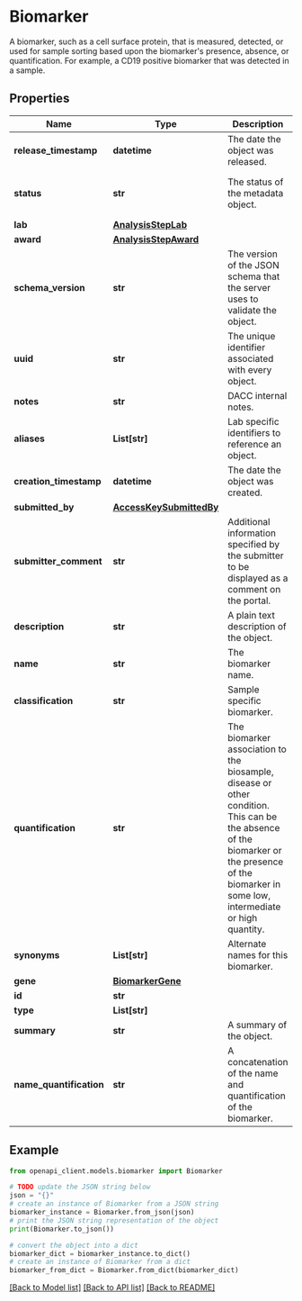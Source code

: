 # Biomarker

A biomarker, such as a cell surface protein, that is measured, detected, or used for sample sorting based upon the biomarker's presence, absence, or quantification. For example, a CD19 positive biomarker that was detected in a sample.

## Properties

Name | Type | Description | Notes
------------ | ------------- | ------------- | -------------
**release_timestamp** | **datetime** | The date the object was released. | [optional] 
**status** | **str** | The status of the metadata object. | [optional] [default to 'in progress']
**lab** | [**AnalysisStepLab**](AnalysisStepLab.md) |  | 
**award** | [**AnalysisStepAward**](AnalysisStepAward.md) |  | 
**schema_version** | **str** | The version of the JSON schema that the server uses to validate the object. | [optional] [default to '4']
**uuid** | **str** | The unique identifier associated with every object. | [optional] 
**notes** | **str** | DACC internal notes. | [optional] 
**aliases** | **List[str]** | Lab specific identifiers to reference an object. | [optional] 
**creation_timestamp** | **datetime** | The date the object was created. | [optional] 
**submitted_by** | [**AccessKeySubmittedBy**](AccessKeySubmittedBy.md) |  | [optional] 
**submitter_comment** | **str** | Additional information specified by the submitter to be displayed as a comment on the portal. | [optional] 
**description** | **str** | A plain text description of the object. | [optional] 
**name** | **str** | The biomarker name. | 
**classification** | **str** | Sample specific biomarker. | [optional] 
**quantification** | **str** | The biomarker association to the biosample, disease or other condition.  This can be the absence of the biomarker or the presence of the biomarker in some low, intermediate or high quantity. | 
**synonyms** | **List[str]** | Alternate names for this biomarker. | [optional] 
**gene** | [**BiomarkerGene**](BiomarkerGene.md) |  | [optional] 
**id** | **str** |  | [optional] 
**type** | **List[str]** |  | [optional] 
**summary** | **str** | A summary of the object. | [optional] 
**name_quantification** | **str** | A concatenation of the name and quantification of the biomarker. | [optional] 

## Example

```python
from openapi_client.models.biomarker import Biomarker

# TODO update the JSON string below
json = "{}"
# create an instance of Biomarker from a JSON string
biomarker_instance = Biomarker.from_json(json)
# print the JSON string representation of the object
print(Biomarker.to_json())

# convert the object into a dict
biomarker_dict = biomarker_instance.to_dict()
# create an instance of Biomarker from a dict
biomarker_from_dict = Biomarker.from_dict(biomarker_dict)
```
[[Back to Model list]](../README.md#documentation-for-models) [[Back to API list]](../README.md#documentation-for-api-endpoints) [[Back to README]](../README.md)


